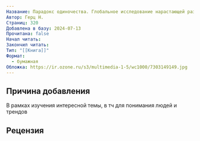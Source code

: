 ```yaml
---
Название: Парадокс одиночества. Глобальное исследование нарастающей разобщенности человечества и ее последствий
Автор: Герц Н.
Страниц: 320
Добавлена в базу: 2024-07-13
Прочитана: false
Начал читать: 
Закончил читать: 
Тип: "[[Книга]]"
Формат:
  - бумажная
Обложка: https://ir.ozone.ru/s3/multimedia-1-5/wc1000/7303149149.jpg
---
```

## Причина добавления

В рамках изучения интересной темы, в тч для понимания людей и трендов

## Рецензия